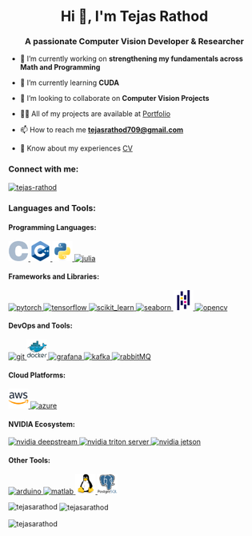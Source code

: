 <h1 align="center">Hi 👋, I'm Tejas Rathod</h1>
<h3 align="center">A passionate Computer Vision Developer & Researcher</h3>

- 🔭 I’m currently working on **strengthening my fundamentals across Math and Programming**

- 🌱 I’m currently learning **CUDA**

- 👯 I’m looking to collaborate on **Computer Vision Projects**

- 👨‍💻 All of my projects are available at [Portfolio](https://tejasarathod.github.io/tejasWebsite/)

- 📫 How to reach me **tejasrathod709@gmail.com**

- 📄 Know about my experiences [CV](https://drive.google.com/file/d/1tnEYpyZLuCd0T2OQw-ffWtcGgE_AlloR/view?usp=sharing)

<h3 align="left">Connect with me:</h3>
<p align="left">
<a href="https://linkedin.com/in/tejas-rathod" target="blank"><img align="center" src="https://raw.githubusercontent.com/rahuldkjain/github-profile-readme-generator/master/src/images/icons/Social/linked-in-alt.svg" alt="tejas-rathod" height="30" width="40" /></a>
</p>

<h3 align="left">Languages and Tools:</h3>

<h4 align="left">Programming Languages:</h4>
<p align="left">
  <a href="https://www.cprogramming.com/" target="_blank" rel="noreferrer"> 
    <img src="https://raw.githubusercontent.com/devicons/devicon/master/icons/c/c-original.svg" alt="c" width="40" height="40"/> 
  </a> 
  <a href="https://www.w3schools.com/cpp/" target="_blank" rel="noreferrer"> 
    <img src="https://raw.githubusercontent.com/devicons/devicon/master/icons/cplusplus/cplusplus-original.svg" alt="cplusplus" width="40" height="40"/> 
  </a> 
  <a href="https://www.python.org" target="_blank" rel="noreferrer"> 
    <img src="https://raw.githubusercontent.com/devicons/devicon/master/icons/python/python-original.svg" alt="python" width="40" height="40"/> 
  </a>
  <a href="https://julialang.org/" target="_blank" rel="noreferrer"> 
    <img src="https://julialang.org/assets/infra/logo.svg" alt="julia" width="40" height="40"/> 
  </a>
</p>

<h4 align="left">Frameworks and Libraries:</h4>
<p align="left">
  <a href="https://pytorch.org/" target="_blank" rel="noreferrer"> 
    <img src="https://www.vectorlogo.zone/logos/pytorch/pytorch-icon.svg" alt="pytorch" width="40" height="40"/> 
  </a>
  <a href="https://www.tensorflow.org" target="_blank" rel="noreferrer"> 
    <img src="https://www.vectorlogo.zone/logos/tensorflow/tensorflow-icon.svg" alt="tensorflow" width="40" height="40"/> 
  </a> 
  <a href="https://scikit-learn.org/" target="_blank" rel="noreferrer"> 
    <img src="https://upload.wikimedia.org/wikipedia/commons/0/05/Scikit_learn_logo_small.svg" alt="scikit_learn" width="40" height="40"/> 
  </a> 
  <a href="https://seaborn.pydata.org/" target="_blank" rel="noreferrer"> 
    <img src="https://seaborn.pydata.org/_images/logo-mark-lightbg.svg" alt="seaborn" width="40" height="40"/> 
  </a> 
  <a href="https://pandas.pydata.org/" target="_blank" rel="noreferrer"> 
    <img src="https://raw.githubusercontent.com/devicons/devicon/2ae2a900d2f041da66e950e4d48052658d850630/icons/pandas/pandas-original.svg" alt="pandas" width="40" height="40"/> 
  </a> 
  <a href="https://opencv.org/" target="_blank" rel="noreferrer"> 
    <img src="https://www.vectorlogo.zone/logos/opencv/opencv-icon.svg" alt="opencv" width="40" height="40"/> 
  </a>
</p>

<h4 align="left">DevOps and Tools:</h4>
<p align="left">
  <a href="https://git-scm.com/" target="_blank" rel="noreferrer"> 
    <img src="https://www.vectorlogo.zone/logos/git-scm/git-scm-icon.svg" alt="git" width="40" height="40"/> 
  </a> 
  <a href="https://www.docker.com/" target="_blank" rel="noreferrer"> 
    <img src="https://raw.githubusercontent.com/devicons/devicon/master/icons/docker/docker-original-wordmark.svg" alt="docker" width="40" height="40"/> 
  </a> 
  <a href="https://grafana.com" target="_blank" rel="noreferrer"> 
    <img src="https://www.vectorlogo.zone/logos/grafana/grafana-icon.svg" alt="grafana" width="40" height="40"/> 
  </a> 
  <a href="https://kafka.apache.org/" target="_blank" rel="noreferrer"> 
    <img src="https://www.vectorlogo.zone/logos/apache_kafka/apache_kafka-icon.svg" alt="kafka" width="40" height="40"/> 
  </a> 
  <a href="https://www.rabbitmq.com" target="_blank" rel="noreferrer"> 
    <img src="https://www.vectorlogo.zone/logos/rabbitmq/rabbitmq-icon.svg" alt="rabbitMQ" width="40" height="40"/> 
  </a> 
</p>

<h4 align="left">Cloud Platforms:</h4>
<p align="left">
  <a href="https://aws.amazon.com" target="_blank" rel="noreferrer"> 
    <img src="https://raw.githubusercontent.com/devicons/devicon/master/icons/amazonwebservices/amazonwebservices-original-wordmark.svg" alt="aws" width="40" height="40"/> 
  </a> 
  <a href="https://azure.microsoft.com/en-in/" target="_blank" rel="noreferrer"> 
    <img src="https://www.vectorlogo.zone/logos/microsoft_azure/microsoft_azure-icon.svg" alt="azure" width="40" height="40"/> 
  </a> 
</p>

<h4 align="left">NVIDIA Ecosystem:</h4>
<p align="left">
  <a href="https://developer.nvidia.com/deepstream-sdk" target="_blank" rel="noreferrer"> 
    <img src="https://www.vectorlogo.zone/logos/nvidia/nvidia-icon.svg" alt="nvidia deepstream" width="40" height="40"/> 
  </a>
  <a href="https://developer.nvidia.com/nvidia-triton-inference-server" target="_blank" rel="noreferrer"> 
    <img src="https://www.vectorlogo.zone/logos/nvidia/nvidia-icon.svg" alt="nvidia triton server" width="40" height="40"/> 
  </a>
  <a href="https://developer.nvidia.com/embedded/jetson-developer-kit" target="_blank" rel="noreferrer"> 
    <img src="https://www.vectorlogo.zone/logos/nvidia/nvidia-icon.svg" alt="nvidia jetson" width="40" height="40"/> 
  </a>
</p>

<h4 align="left">Other Tools:</h4>
<p align="left">
  <a href="https://www.arduino.cc/" target="_blank" rel="noreferrer"> 
    <img src="https://cdn.worldvectorlogo.com/logos/arduino-1.svg" alt="arduino" width="40" height="40"/> 
  </a> 
  <a href="https://www.mathworks.com/" target="_blank" rel="noreferrer"> 
    <img src="https://upload.wikimedia.org/wikipedia/commons/2/21/Matlab_Logo.png" alt="matlab" width="40" height="40"/> 
  </a> 
  <a href="https://www.linux.org/" target="_blank" rel="noreferrer"> 
    <img src="https://raw.githubusercontent.com/devicons/devicon/master/icons/linux/linux-original.svg" alt="linux" width="40" height="40"/> 
  </a> 
  <a href="https://www.postgresql.org" target="_blank" rel="noreferrer"> 
    <img src="https://raw.githubusercontent.com/devicons/devicon/master/icons/postgresql/postgresql-original-wordmark.svg" alt="postgresql" width="40" height="40"/> 
  </a> 
</p>


<p><img align="left" src="https://github-readme-stats.vercel.app/api/top-langs?username=tejasarathod&show_icons=true&locale=en&layout=compact" alt="tejasarathod" /></p>

<p>&nbsp;<img align="center" src="https://github-readme-stats.vercel.app/api?username=tejasarathod&show_icons=true&locale=en" alt="tejasarathod" /></p>

<p><img align="center" src="https://github-readme-streak-stats.herokuapp.com/?user=tejasarathod&" alt="tejasarathod" /></p>
